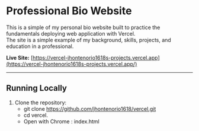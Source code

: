# Professional Bio Website

This is a simple of my  personal bio website built to practice the fundamentals deploying web application with Vercel.  
The site is a simple example of my background, skills, projects, and education in a professional. 

**Live Site:** [https://vercel-jhontenorio1618s-projects.vercel.app](https://vercel-jhontenorio1618s-projects.vercel.app/)

---

## Running Locally

1. Clone the repository:
   - git clone https://github.com/jhontenorio1618/vercel.git
   - cd vercel. 
   - Open with Chrome : index.html 
